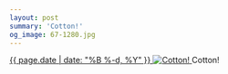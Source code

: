 ```yaml
---
layout: post
summary: 'Cotton!'
og_image: 67-1280.jpg
---
```


<p>
 <time>
  <a href="/67">
   {{ page.date | date: "%B %-d, %Y" }}
  </a>
 </time>
 <a href="/67">
  <img alt="Cotton!" data-taken="9/28/2013" sizes="(min-width: 700px) 50vw, calc(100vw - 2rem)" src="{{ site.assets_url }}/67-640.jpg" srcset="{{ site.assets_url }}/67-1280.jpg 1280w, {{ site.assets_url }}/67-960.jpg 960w, {{ site.assets_url }}/67-640.jpg 640w, {{ site.assets_url }}/67-320.jpg 320w"/>
 </a>
 <span>
  Cotton!
 </span>
</p>
